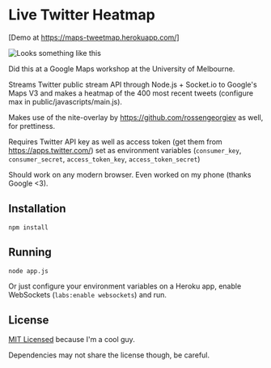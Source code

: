 # Live Twitter Heatmap

[Demo at https://maps-tweetmap.herokuapp.com/]

![Looks something like this](http://imgur.com/ZI3g19E.jpg)

Did this at a Google Maps workshop at the University of Melbourne.

Streams Twitter public stream API through Node.js + Socket.io to Google's Maps V3 and makes a heatmap of the 400 most recent tweets (configure max in public/javascripts/main.js).

Makes use of the nite-overlay by https://github.com/rossengeorgiev as well, for prettiness.

Requires Twitter API key as well as access token (get them from https://apps.twitter.com/) set as environment variables (`consumer_key`, `consumer_secret`, `access_token_key`, `access_token_secret`)

Should work on any modern browser. Even worked on my phone (thanks Google <3).

## Installation

`npm install`

## Running

`node app.js`

Or just configure your environment variables on a Heroku app, enable WebSockets (`labs:enable websockets`) and run.

## License

[MIT Licensed](http://opensource.org/licenses/MIT) because I'm a cool guy.

Dependencies may not share the license though, be careful.